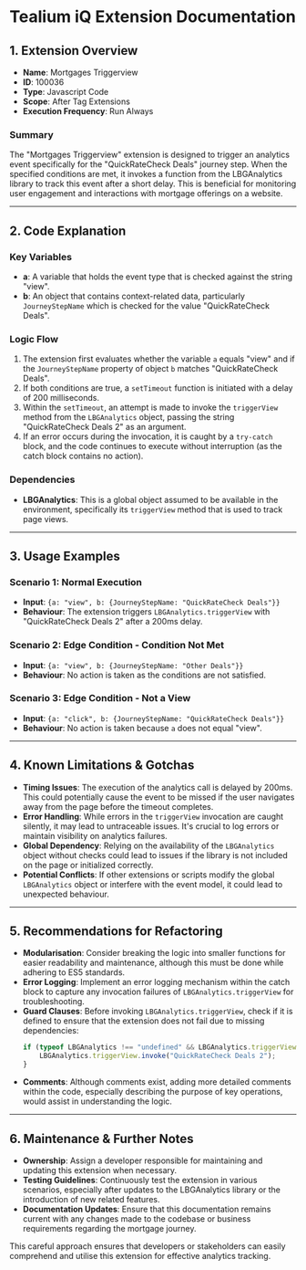 # Tealium iQ Extension Documentation

## 1. Extension Overview

- **Name**: Mortgages Triggerview
- **ID**: 100036
- **Type**: Javascript Code
- **Scope**: After Tag Extensions
- **Execution Frequency**: Run Always

### Summary
The "Mortgages Triggerview" extension is designed to trigger an analytics event specifically for the "QuickRateCheck Deals" journey step. When the specified conditions are met, it invokes a function from the LBGAnalytics library to track this event after a short delay. This is beneficial for monitoring user engagement and interactions with mortgage offerings on a website.

---

## 2. Code Explanation

### Key Variables
- **a**: A variable that holds the event type that is checked against the string "view".
- **b**: An object that contains context-related data, particularly `JourneyStepName` which is checked for the value "QuickRateCheck Deals".

### Logic Flow
1. The extension first evaluates whether the variable `a` equals "view" and if the `JourneyStepName` property of object `b` matches "QuickRateCheck Deals".
2. If both conditions are true, a `setTimeout` function is initiated with a delay of 200 milliseconds.
3. Within the `setTimeout`, an attempt is made to invoke the `triggerView` method from the `LBGAnalytics` object, passing the string "QuickRateCheck Deals 2" as an argument.
4. If an error occurs during the invocation, it is caught by a `try-catch` block, and the code continues to execute without interruption (as the catch block contains no action).

### Dependencies
- **LBGAnalytics**: This is a global object assumed to be available in the environment, specifically its `triggerView` method that is used to track page views.

---

## 3. Usage Examples

### Scenario 1: Normal Execution
- **Input**: `{a: "view", b: {JourneyStepName: "QuickRateCheck Deals"}}`
- **Behaviour**: The extension triggers `LBGAnalytics.triggerView` with "QuickRateCheck Deals 2" after a 200ms delay.

### Scenario 2: Edge Condition - Condition Not Met
- **Input**: `{a: "view", b: {JourneyStepName: "Other Deals"}}`
- **Behaviour**: No action is taken as the conditions are not satisfied.

### Scenario 3: Edge Condition - Not a View
- **Input**: `{a: "click", b: {JourneyStepName: "QuickRateCheck Deals"}}`
- **Behaviour**: No action is taken because `a` does not equal "view".

---

## 4. Known Limitations & Gotchas

- **Timing Issues**: The execution of the analytics call is delayed by 200ms. This could potentially cause the event to be missed if the user navigates away from the page before the timeout completes.
- **Error Handling**: While errors in the `triggerView` invocation are caught silently, it may lead to untraceable issues. It's crucial to log errors or maintain visibility on analytics failures.
- **Global Dependency**: Relying on the availability of the `LBGAnalytics` object without checks could lead to issues if the library is not included on the page or initialized correctly.
- **Potential Conflicts**: If other extensions or scripts modify the global `LBGAnalytics` object or interfere with the event model, it could lead to unexpected behaviour.

---

## 5. Recommendations for Refactoring

- **Modularisation**: Consider breaking the logic into smaller functions for easier readability and maintenance, although this must be done while adhering to ES5 standards.
- **Error Logging**: Implement an error logging mechanism within the catch block to capture any invocation failures of `LBGAnalytics.triggerView` for troubleshooting.
- **Guard Clauses**: Before invoking `LBGAnalytics.triggerView`, check if it is defined to ensure that the extension does not fail due to missing dependencies:
    ```javascript
    if (typeof LBGAnalytics !== "undefined" && LBGAnalytics.triggerView) {
        LBGAnalytics.triggerView.invoke("QuickRateCheck Deals 2");
    }
    ```
- **Comments**: Although comments exist, adding more detailed comments within the code, especially describing the purpose of key operations, would assist in understanding the logic.

---

## 6. Maintenance & Further Notes

- **Ownership**: Assign a developer responsible for maintaining and updating this extension when necessary.
- **Testing Guidelines**: Continuously test the extension in various scenarios, especially after updates to the LBGAnalytics library or the introduction of new related features.
- **Documentation Updates**: Ensure that this documentation remains current with any changes made to the codebase or business requirements regarding the mortgage journey.

This careful approach ensures that developers or stakeholders can easily comprehend and utilise this extension for effective analytics tracking.